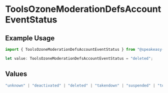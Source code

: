 # ToolsOzoneModerationDefsAccountEventStatus

## Example Usage

```typescript
import { ToolsOzoneModerationDefsAccountEventStatus } from "@speakeasy-sdks/bluesky/models/components";

let value: ToolsOzoneModerationDefsAccountEventStatus = "deleted";
```

## Values

```typescript
"unknown" | "deactivated" | "deleted" | "takendown" | "suspended" | "tombstoned"
```